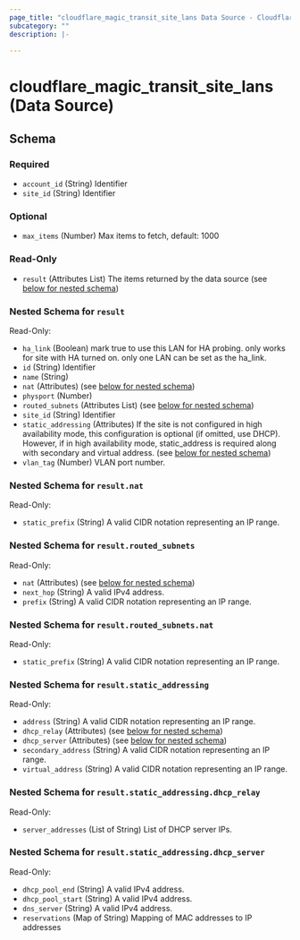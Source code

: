 ```yaml
---
page_title: "cloudflare_magic_transit_site_lans Data Source - Cloudflare"
subcategory: ""
description: |-
  
---
```


# cloudflare_magic_transit_site_lans (Data Source)




<!-- schema generated by tfplugindocs -->
## Schema

### Required

- `account_id` (String) Identifier
- `site_id` (String) Identifier

### Optional

- `max_items` (Number) Max items to fetch, default: 1000

### Read-Only

- `result` (Attributes List) The items returned by the data source (see [below for nested schema](#nestedatt--result))

<a id="nestedatt--result"></a>
### Nested Schema for `result`

Read-Only:

- `ha_link` (Boolean) mark true to use this LAN for HA probing. only works for site with HA turned on. only one LAN can be set as the ha_link.
- `id` (String) Identifier
- `name` (String)
- `nat` (Attributes) (see [below for nested schema](#nestedatt--result--nat))
- `physport` (Number)
- `routed_subnets` (Attributes List) (see [below for nested schema](#nestedatt--result--routed_subnets))
- `site_id` (String) Identifier
- `static_addressing` (Attributes) If the site is not configured in high availability mode, this configuration is optional (if omitted, use DHCP). However, if in high availability mode, static_address is required along with secondary and virtual address. (see [below for nested schema](#nestedatt--result--static_addressing))
- `vlan_tag` (Number) VLAN port number.

<a id="nestedatt--result--nat"></a>
### Nested Schema for `result.nat`

Read-Only:

- `static_prefix` (String) A valid CIDR notation representing an IP range.


<a id="nestedatt--result--routed_subnets"></a>
### Nested Schema for `result.routed_subnets`

Read-Only:

- `nat` (Attributes) (see [below for nested schema](#nestedatt--result--routed_subnets--nat))
- `next_hop` (String) A valid IPv4 address.
- `prefix` (String) A valid CIDR notation representing an IP range.

<a id="nestedatt--result--routed_subnets--nat"></a>
### Nested Schema for `result.routed_subnets.nat`

Read-Only:

- `static_prefix` (String) A valid CIDR notation representing an IP range.



<a id="nestedatt--result--static_addressing"></a>
### Nested Schema for `result.static_addressing`

Read-Only:

- `address` (String) A valid CIDR notation representing an IP range.
- `dhcp_relay` (Attributes) (see [below for nested schema](#nestedatt--result--static_addressing--dhcp_relay))
- `dhcp_server` (Attributes) (see [below for nested schema](#nestedatt--result--static_addressing--dhcp_server))
- `secondary_address` (String) A valid CIDR notation representing an IP range.
- `virtual_address` (String) A valid CIDR notation representing an IP range.

<a id="nestedatt--result--static_addressing--dhcp_relay"></a>
### Nested Schema for `result.static_addressing.dhcp_relay`

Read-Only:

- `server_addresses` (List of String) List of DHCP server IPs.


<a id="nestedatt--result--static_addressing--dhcp_server"></a>
### Nested Schema for `result.static_addressing.dhcp_server`

Read-Only:

- `dhcp_pool_end` (String) A valid IPv4 address.
- `dhcp_pool_start` (String) A valid IPv4 address.
- `dns_server` (String) A valid IPv4 address.
- `reservations` (Map of String) Mapping of MAC addresses to IP addresses


